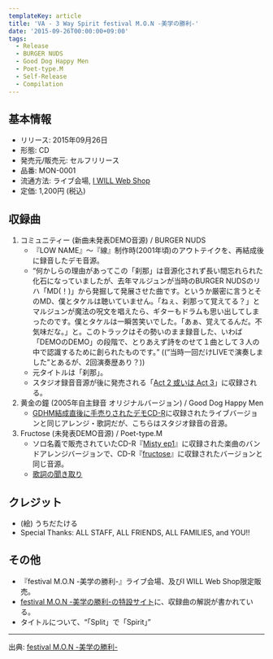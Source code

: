 ```yaml
---
templateKey: article
title: 'VA - 3 Way Spirit festival M.O.N -美学の勝利-'
date: '2015-09-26T00:00:00+09:00'
tags:
  - Release
  - BURGER NUDS
  - Good Dog Happy Men
  - Poet-type.M
  - Self-Release
  - Compilation
---
```

## 基本情報

* リリース: 2015年09月26日
* 形態: CD
* 発売元/販売元: セルフリリース
* 品番: MON-0001
* 流通方法: ライブ会場, [I WILL Web Shop](https://iwm-web.com/items/769)
* 定価: 1,200円 (税込)

## 収録曲

1. コミュニティー (新曲未発表DEMO音源) / BURGER NUDS
   * 『LOW NAME』～『線』制作時(2001年頃)のアウトテイクを、再結成後に録音したデモ音源。
   * <q>何かしらの理由があってこの「刹那」は音源化されず長い間忘れられた化石になっていましたが、去年マルジュンが当時のBURGER NUDSのリハ「MD(！)」から発掘して発展させた曲です。というか厳密に言うとそのMD、僕とタケルは聴いていません。「ねぇ、刹那って覚えてる？」とマルジュンが魔法の呪文を唱えたら、ギターもドラムも思い出してしまったのです。僕とタケルは一瞬苦笑いでした。「あぁ、覚えてるんだ。不気味だな。」と。このトラックはその勢いのまま録音した、いわば「DEMOのDEMO」の段階で、とりあえず詩をのせて１曲として３人の中で認識するために創られたものです。</q> ((<q>当時一回だけLIVEで演奏しました</q>とあるが、2回演奏歴あり？))
   * 元タイトルは「刹那」。
   * スタジオ録音音源が後に発売される「[Act 2 或いは Act 3](/articles/2017-06-07-000000)」に収録される。
1. 黄金の鐘 (2005年自主録音 オリジナルバージョン) / Good Dog Happy Men
   * [GDHM結成直後に手売りされたデモCD-R](/articles/2004-09-09-000000)に収録されたライブバージョンと同じアレンジ・歌詞だが、こちらはスタジオ録音の音源。
1. Fructose (未発表DEMO音源) / Poet-type.M
   * ソロ名義で販売されていたCD-R『[Misty ep1](/articles/2012-04-14-000001)』に収録された楽曲のバンドアレンジバージョンで、CD-R『[fructose](/articles/2012-05-27-000001)』に収録されたバージョンと同じ音源。
   * [歌詞の聞き取り](/articles/2012-04-14-000002)

## クレジット

* (絵) うちだたける
* Special Thanks: ALL STAFF, ALL FRIENDS, ALL FAMILIES, and YOU!!

## その他

* 『festival M.O.N -美学の勝利-』ライブ会場、及びI WILL Web Shop限定販売。
* [festival M.O.N -美学の勝利-の特設サイト](http://festival-mon.com/)に、収録曲の解説が書かれている。
* タイトルについて、<q>「Split」で「Spirit」</q>

---

出典: [festival M.O.N -美学の勝利-](http://festival-mon.com/)
